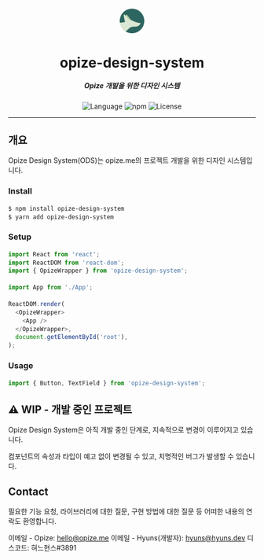 <p align="center">
  <img src="./src/assets/opize.png" width="10%" alt="Opize Calendar2notion" />
</p>
<h1 align="center">opize-design-system</h1>
<h5 align="center">Opize 개발을 위한 디자인 시스템</h5>
<p align="center">
  <img alt="Language" src="https://img.shields.io/badge/Language-Typescript-blue?logo=typescript"/>
  <img alt="npm" src="https://img.shields.io/npm/v/opize-design-system?color=brightgreen&label=opize-design-system">
  <img alt="License" src="https://img.shields.io/github/license/HyunsDev/opize-design-system?color=brightgreen&label=License">


</p>

---

## 개요


Opize Design System(ODS)는 opize.me의 프로젝트 개발을 위한 디자인 시스템입니다.

### Install

```bash
$ npm install opize-design-system
$ yarn add opize-design-system
```

### Setup
```typescript
import React from 'react';
import ReactDOM from 'react-dom';
import { OpizeWrapper } from 'opize-design-system';

import App from './App';

ReactDOM.render(
  <OpizeWrapper>
    <App />
  </OpizeWrapper>,
  document.getElementById('root'),
);
```

### Usage
```typescript
import { Button, TextField } from 'opize-design-system';
```


## ⚠ WIP - 개발 중인 프로젝트
Opize Design System은 아직 개발 중인 단계로, 지속적으로 변경이 이루어지고 있습니다.

컴포넌트의 속성과 타입이 예고 없이 변경될 수 있고, 치명적인 버그가 발생할 수 있습니다.

## Contact
필요한 기능 요청, 라이브러리에 대한 질문, 구현 방법에 대한 질문 등 어떠한 내용의 연락도 환영합니다.

이메일 - Opize: hello@opize.me
이메일 - Hyuns(개발자): hyuns@hyuns.dev
디스코드: 혀느현스#3891